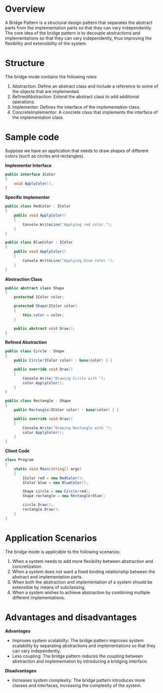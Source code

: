 # Overview
A Bridge Pattern is a structural design pattern that separates the abstract parts from the implementation parts so that they can vary independently. The core idea of the bridge pattern is to decouple abstractions and implementations so that they can vary independently, thus improving the flexibility and extensibility of the system.

# Structure
The bridge mode contains the following roles:

1. Abstraction: Define an abstract class and include a reference to some of the objects that are implemented.
2. RefinedAbstraction: Extend the abstract class to add additional operations.
3. Implementor: Defines the interface of the implementation class.
4. ConcreteImplementor: A concrete class that implements the interface of the implementation class.

# Sample code
Suppose we have an application that needs to draw shapes of different colors (such as circles and rectangles).

**Implementor Interface**
```csharp
public interface IColor
{
    void ApplyColor();
}
```

**Specific Implementor**
```csharp
public class RedColor : IColor
{
    public void ApplyColor()
    {
        Console.WriteLine("Applying red color.");
    }
}

public class BlueColor : IColor
{
    public void ApplyColor()
    {
        Console.WriteLine("Applying blue color.");
    }
}
```

**Abstraction Class**
```csharp
public abstract class Shape
{
    protected IColor color;

    protected Shape(IColor color)
    {
        this.color = color;
    }

    public abstract void Draw();
}
```

**Refined Abstraction**
```csharp
public class Circle : Shape
{
    public Circle(IColor color) : base(color) { }

    public override void Draw()
    {
        Console.Write("Drawing Circle with ");
        color.ApplyColor();
    }
}

public class Rectangle : Shape
{
    public Rectangle(IColor color) : base(color) { }

    public override void Draw()
    {
        Console.Write("Drawing Rectangle with ");
        color.ApplyColor();
    }
}
```

**Client Code**
```csharp
class Program
{
    static void Main(string[] args)
    {
        IColor red = new RedColor();
        IColor blue = new BlueColor();

        Shape circle = new Circle(red);
        Shape rectangle = new Rectangle(blue);

        circle.Draw();
        rectangle.Draw();
    }
}
```

# Application Scenarios
The bridge mode is applicable to the following scenarios:

1. When a system needs to add more flexibility between abstraction and concretization.
2. When a system does not want a fixed binding relationship between the abstract and implementation parts.
3. When both the abstraction and implementation of a system should be extensible by means of subclassing.
4. When a system wishes to achieve abstraction by combining multiple different implementations.

# Advantages and disadvantages
**Advantages**
* Improves system scalability: The bridge pattern improves system scalability by separating abstractions and implementations so that they can vary independently.
* Less coupling: The bridge pattern reduces the coupling between abstraction and implementation by introducing a bridging interface.

**Disadvantages**
* Increases system complexity: The bridge pattern introduces more classes and interfaces, increasing the complexity of the system.

